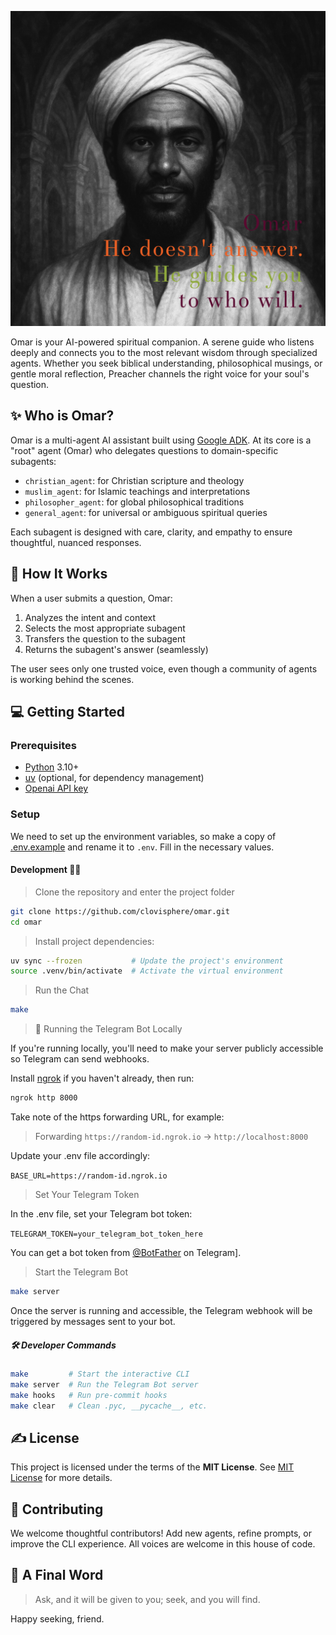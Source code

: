 ![Ask Omar](./images/omar_banner.png)

Omar is your AI-powered spiritual companion. A serene guide who listens deeply and connects you to the most relevant wisdom through specialized agents.
Whether you seek biblical understanding, philosophical musings, or gentle moral reflection,
Preacher channels the right voice for your soul's question.

## ✨ Who is Omar?

Omar is a multi-agent AI assistant built using [Google ADK](https://google.github.io/adk-docs/).
At its core is a "root" agent (Omar) who delegates questions to domain-specific subagents:

- `christian_agent`: for Christian scripture and theology
- `muslim_agent`: for Islamic teachings and interpretations
- `philosopher_agent`: for global philosophical traditions
- `general_agent`: for universal or ambiguous spiritual queries

Each subagent is designed with care, clarity, and empathy to ensure thoughtful, nuanced responses.

## 🧠 How It Works

When a user submits a question, Omar:

1. Analyzes the intent and context
2. Selects the most appropriate subagent
3. Transfers the question to the subagent
4. Returns the subagent's answer (seamlessly)

The user sees only one trusted voice, even though a community of agents is working behind the scenes.

## 💻 Getting Started

### Prerequisites

- [Python](https://www.python.org/downloads/) 3.10+
- [uv](https://github.com/astral-sh/uv) (optional, for dependency management)
- [Openai API key](https://platform.openai.com/api-keys)

### Setup

We need to set up the environment variables, so make a copy of [.env.example](./.env.example)
and rename it to `.env`. Fill in the necessary values.

#### Development 👷🏽

> Clone the repository and enter the project folder

```bash
git clone https://github.com/clovisphere/omar.git
cd omar
```

> Install project dependencies:

```bash
uv sync --frozen           # Update the project's environment
source .venv/bin/activate  # Activate the virtual environment
```

> Run the Chat

```bash
make
```

> 📲 Running the Telegram Bot Locally

If you're running locally, you'll need to make your server publicly accessible so Telegram can send webhooks.

Install [ngrok](https://ngrok.com/download) if you haven't already, then run:

```bash
ngrok http 8000
```

Take note of the https forwarding URL, for example:

> Forwarding `https://random-id.ngrok.io` -> `http://localhost:8000`

Update your .env file accordingly:

`BASE_URL=https://random-id.ngrok.io`

> Set Your Telegram Token

In the .env file, set your Telegram bot token:

`TELEGRAM_TOKEN=your_telegram_bot_token_here`

You can get a bot token from [@BotFather](https://t.me/BotFather) on Telegram].

> Start the Telegram Bot

```bash
make server
```

Once the server is running and accessible, the Telegram webhook will be triggered by messages sent to your bot.

#####  🛠️ Developer Commands

```bash
make         # Start the interactive CLI
make server  # Run the Telegram Bot server
make hooks   # Run pre-commit hooks
make clear   # Clean .pyc, __pycache__, etc.
```

## ✍️ License

This project is licensed under the terms of the **MIT License**. See [MIT License](./LICENSE) for more details.

## 🤍 Contributing

We welcome thoughtful contributors! Add new agents, refine prompts, or improve the CLI experience. All voices are welcome in this house of code.

## 🙏 A Final Word

> Ask, and it will be given to you; seek, and you will find.

Happy seeking, friend.
